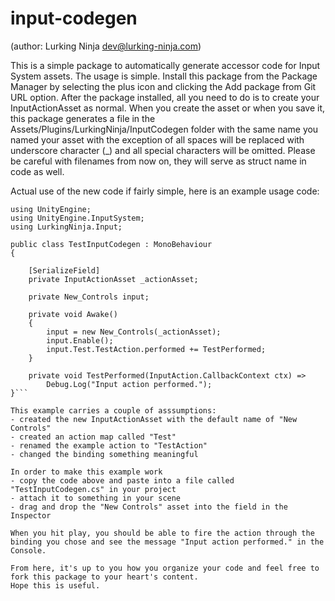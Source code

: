 # input-codegen
(author: Lurking Ninja <dev@lurking-ninja.com>)

This is a simple package to automatically generate accessor code for Input System assets.
The usage is simple. Install this package from the Package Manager by selecting the plus icon and clicking the Add package from Git URL option.
After the package installed, all you need to do is to create your InputActionAsset as normal.
When you create the asset or when you save it, this package generates a file in the Assets/Plugins/LurkingNinja/InputCodegen folder with the same name you named your asset with the exception of all spaces will be replaced with underscore character (_) and all special characters will be omitted. Please be careful with filenames from now on, they will serve as struct name in code as well.

Actual use of the new code if fairly simple, here is an example usage code:

```CSharp
using UnityEngine;
using UnityEngine.InputSystem;
using LurkingNinja.Input;

public class TestInputCodegen : MonoBehaviour
{

    [SerializeField]
    private InputActionAsset _actionAsset;
    
    private New_Controls input;
    
    private void Awake()
    {
        input = new New_Controls(_actionAsset);
        input.Enable();
        input.Test.TestAction.performed += TestPerformed;
    }

    private void TestPerformed(InputAction.CallbackContext ctx) =>
        Debug.Log("Input action performed.");
}```

This example carries a couple of asssumptions:
- created the new InputActionAsset with the default name of "New Controls"
- created an action map called "Test"
- renamed the example action to "TestAction"
- changed the binding something meaningful

In order to make this example work
- copy the code above and paste into a file called "TestInputCodegen.cs" in your project
- attach it to something in your scene
- drag and drop the "New Controls" asset into the field in the Inspector

When you hit play, you should be able to fire the action through the binding you chose and see the message "Input action performed." in the Console. 

From here, it's up to you how you organize your code and feel free to fork this package to your heart's content.
Hope this is useful.
